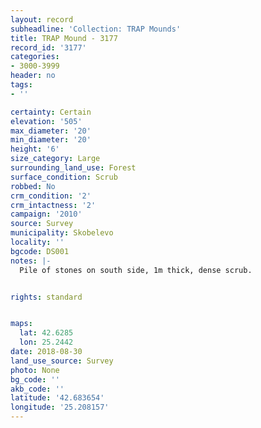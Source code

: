 ```yaml
---
layout: record
subheadline: 'Collection: TRAP Mounds'
title: TRAP Mound - 3177
record_id: '3177'
categories:
- 3000-3999
header: no
tags:
- ''

certainty: Certain
elevation: '505'
max_diameter: '20'
min_diameter: '20'
height: '6'
size_category: Large
surrounding_land_use: Forest
surface_condition: Scrub
robbed: No
crm_condition: '2'
crm_intactness: '2'
campaign: '2010'
source: Survey
municipality: Skobelevo
locality: ''
bgcode: DS001
notes: |-
  Pile of stones on south side, 1m thick, dense scrub.


rights: standard


maps:
  lat: 42.6285
  lon: 25.2442
date: 2018-08-30
land_use_source: Survey
photo: None
bg_code: ''
akb_code: ''
latitude: '42.683654'
longitude: '25.208157'
---
```

